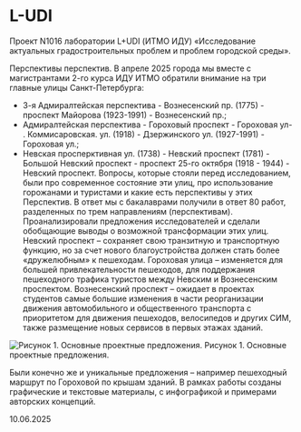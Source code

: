 # L-UDI

Проект N1016 лаборатории L+UDI (ИТМО ИДУ) «Исследование актуальных градостроительных проблем и проблем городской среды».

Перспективы перспектив.
В апреле 2025 города мы вместе с магистрантами 2-го курса ИДУ ИТМО обратили внимание на три главные улицы Санкт-Петербурга:

* 3-я Адмиралтейская перспектива - Вознесенский пр. (1775) - проспект Майорова (1923-1991) - Вознесенский пр.;
* Адмиралтейская перспектива - Гороховый проспект - Гороховая ул- . Коммисаровская. ул. (1918) - Дзержинского ул. (1927-1991) - Гороховая ул.;
* Невская просперктивная ул. (1738) - Невский проспект (1781) - Большой Невский проспект - проспект 25-го октября (1918 - 1944) - Невский проспект.
  Вопросы, которые стояли перед исследованием, были про современное состояние эти улиц, про использование горожанами и туристами и какие есть перспективы у этих Перспектив.
  В ответ мы с бакалаврами получили в ответ 80 работ, разделенных по трем направлениям (перспективам). Проанализировали предложения исследователей и сделали обобщающие выводы о возможной трансформации этих улиц.
  Невский проспект – сохраняет свою транзитную и транспортную функцию, но за счет нового благоустройства должен стать более «дружелюбным» к пешеходам.
  Гороховая улица – изменяется для большей привлекательности пешеходов, для поддержания пешеходного трафика туристов между Невским и Вознесенским проспектом.
  Вознесенский проспект – ожидает в проектах студентов самые большие изменения в части реорганизации движения автомобильного и общественного транспорта с приоритетом для движения пешеходов, велосипедов и других СИМ, также размещение новых сервисов в первых этажах зданий.

![Рисунок 1. Основные проектные предложения.](images/1.png)
Рисунок 1. Основные проектные предложения.

Были конечно же и уникальные предложения – например пешеходный маршрут по Гороховой по крышам зданий.
В рамках работы созданы графические и текстовые материалы, с инфографикой и примерами авторских концепций.

10.06.2025
